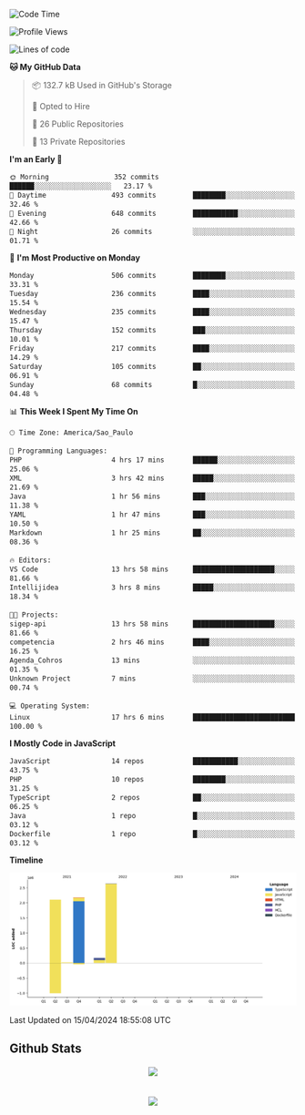  
<!--START_SECTION:waka-->
![Code Time](http://img.shields.io/badge/Code%20Time-1%2C682%20hrs%2030%20mins-blue)

![Profile Views](http://img.shields.io/badge/Profile%20Views-1-blue)

![Lines of code](https://img.shields.io/badge/From%20Hello%20World%20I%27ve%20Written-7.1%20million%20lines%20of%20code-blue)

**🐱 My GitHub Data** 

> 📦 132.7 kB Used in GitHub's Storage 
 > 
> 💼 Opted to Hire
 > 
> 📜 26 Public Repositories 
 > 
> 🔑 13 Private Repositories 
 > 
**I'm an Early 🐤** 

```text
🌞 Morning                352 commits         ██████░░░░░░░░░░░░░░░░░░░   23.17 % 
🌆 Daytime                493 commits         ████████░░░░░░░░░░░░░░░░░   32.46 % 
🌃 Evening                648 commits         ███████████░░░░░░░░░░░░░░   42.66 % 
🌙 Night                  26 commits          ░░░░░░░░░░░░░░░░░░░░░░░░░   01.71 % 
```
📅 **I'm Most Productive on Monday** 

```text
Monday                   506 commits         ████████░░░░░░░░░░░░░░░░░   33.31 % 
Tuesday                  236 commits         ████░░░░░░░░░░░░░░░░░░░░░   15.54 % 
Wednesday                235 commits         ████░░░░░░░░░░░░░░░░░░░░░   15.47 % 
Thursday                 152 commits         ███░░░░░░░░░░░░░░░░░░░░░░   10.01 % 
Friday                   217 commits         ████░░░░░░░░░░░░░░░░░░░░░   14.29 % 
Saturday                 105 commits         ██░░░░░░░░░░░░░░░░░░░░░░░   06.91 % 
Sunday                   68 commits          █░░░░░░░░░░░░░░░░░░░░░░░░   04.48 % 
```


📊 **This Week I Spent My Time On** 

```text
🕑︎ Time Zone: America/Sao_Paulo

💬 Programming Languages: 
PHP                      4 hrs 17 mins       ██████░░░░░░░░░░░░░░░░░░░   25.06 % 
XML                      3 hrs 42 mins       █████░░░░░░░░░░░░░░░░░░░░   21.69 % 
Java                     1 hr 56 mins        ███░░░░░░░░░░░░░░░░░░░░░░   11.38 % 
YAML                     1 hr 47 mins        ███░░░░░░░░░░░░░░░░░░░░░░   10.50 % 
Markdown                 1 hr 25 mins        ██░░░░░░░░░░░░░░░░░░░░░░░   08.36 % 

🔥 Editors: 
VS Code                  13 hrs 58 mins      ████████████████████░░░░░   81.66 % 
Intellijidea             3 hrs 8 mins        █████░░░░░░░░░░░░░░░░░░░░   18.34 % 

🐱‍💻 Projects: 
sigep-api                13 hrs 58 mins      ████████████████████░░░░░   81.66 % 
competencia              2 hrs 46 mins       ████░░░░░░░░░░░░░░░░░░░░░   16.25 % 
Agenda_Cohros            13 mins             ░░░░░░░░░░░░░░░░░░░░░░░░░   01.35 % 
Unknown Project          7 mins              ░░░░░░░░░░░░░░░░░░░░░░░░░   00.74 % 

💻 Operating System: 
Linux                    17 hrs 6 mins       █████████████████████████   100.00 % 
```

**I Mostly Code in JavaScript** 

```text
JavaScript               14 repos            ███████████░░░░░░░░░░░░░░   43.75 % 
PHP                      10 repos            ████████░░░░░░░░░░░░░░░░░   31.25 % 
TypeScript               2 repos             ██░░░░░░░░░░░░░░░░░░░░░░░   06.25 % 
Java                     1 repo              █░░░░░░░░░░░░░░░░░░░░░░░░   03.12 % 
Dockerfile               1 repo              █░░░░░░░░░░░░░░░░░░░░░░░░   03.12 % 
```



**Timeline**

![Lines of Code chart](https://raw.githubusercontent.com/MaueDev/MaueDev/main/assets/bar_graph.png)


 Last Updated on 15/04/2024 18:55:08 UTC
<!--END_SECTION:waka-->

## Github Stats  
<div align="center"><img src="https://github-readme-stats.vercel.app/api/top-langs/?username=MaueDev&hide_border=true&layout=compact" align="center" /></div>  

<br/>  

<br/>  

<div align="center">
<img src="https://komarev.com/ghpvc/?username=MaueDev&&style=flat-square" align="center" />
</div>  
  
